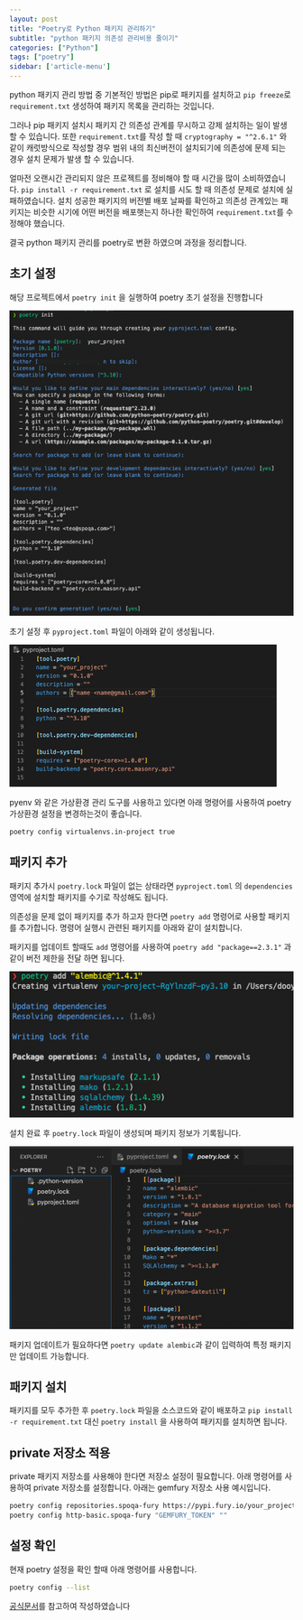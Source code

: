 ```yaml
---
layout: post
title: "Poetry로 Python 패키지 관리하기"
subtitle: "python 패키지 의존성 관리비용 줄이기"
categories: ["Python"]
tags: ["poetry"]
sidebar: ['article-menu']
---
```


python 패키지 관리 방법 중 기본적인 방법은
pip로 패키지를 설치하고 `pip freeze`로 `requirement.txt` 생성하여 패키지 목록을 관리하는 것입니다.

그러나 pip 패키지 설치시 패키지 간 의존성 관계를 무시하고 강제 설치하는 일이 발생 할 수 있습니다.
또한 `requirement.txt`를 작성 할 때 `cryptography = "^2.6.1"` 와 같이 캐럿방식으로 작성할 경우
범위 내의 최신버전이 설치되기에 의존성에 문제 되는 경우 설치 문제가 발생 할 수 있습니다.

얼마전 오랜시간 관리되지 않은 프로젝트를 정비해야 할 때 시간을 많이 소비하였습니다.
`pip install -r requirement.txt` 로 설치를 시도 할 때 의존성 문제로 설치에 실패하였습니다.
설치 성공한 패키지의 버전별 배포 날짜를 확인하고 의존성 관계있는 패키지는 비슷한 시기에 어떤 버전을 배포햇는지 하나한 확인하여 `requirement.txt`를 수정해야 했습니다.

결국 python 패키지 관리를 poetry로 변환 하였으며 과정을 정리합니다.

## 초기 설정

해당 프로젝트에서 `poetry init` 을 실행하여 poetry 초기 설정을 진행합니다

<img class="post_img" src="/assets/images/posts/poetry/init.png">

초기 설정 후 `pyproject.toml` 파일이 아래와 같이 생성됩니다.

<img class="post_img" src="/assets/images/posts/poetry/pyproject.png">

pyenv 와 같은 가상환경 관리 도구를 사용하고 있다면 아래 명령어를 사용하여 poetry 가상환경 설정을 변경하는것이 좋습니다.
``` bash
poetry config virtualenvs.in-project true
```


## 패키지 추가
패키지 추가시 `poetry.lock` 파일이 없는 상태라면 `pyproject.toml` 의 `dependencies` 영역에 설치할 패키지를 수기로 작성해도 됩니다.

의존성을 문제 없이 패키지를 추가 하고자 한다면 `poetry add` 명령어로 사용할 패키지를 추가합니다. 명령어 실행시 관련된 패키지를 아래와 같이 설치합니다.

패키지를 업데이트 할때도 `add` 명령어를 사용하여 `poetry add "package==2.3.1"` 과 같이 버전 제한을 전달 하면 됩니다.

<img class="post_img" src="/assets/images/posts/poetry/add.png">

설치 완료 후 `poetry.lock` 파일이 생성되며 패키지 정보가 기록됩니다.

<img class="post_img" src="/assets/images/posts/poetry/lock.png">

패키지 업데이트가 필요하다면 `poetry update alembic`과 같이 입력하여 특정 패키지만 업데이트 가능합니다.


## 패키지 설치

패키지를 모두 추가한 후 `poetry.lock` 파일을 소스코드와 같이 배포하고 
`pip install -r requirement.txt` 대신 `poetry install` 을 사용하여 패키지를 설치하면 됩니다.


## private 저장소 적용

private 패키지 저장소를 사용해야 한다면 저장소 설정이 필요합니다.
아래 명령어를 사용하여 private 저장소를 설정합니다. 아래는 gemfury 저장소 사용 예시입니다.

``` bash
poetry config repositories.spoqa-fury https://pypi.fury.io/your_project/
poetry config http-basic.spoqa-fury "GEMFURY_TOKEN" ""
```


## 설정 확인
현재 poetry 설정을 확인 할때 아래 명령어를 사용합니다.

``` bash
poetry config --list 
```

[공식문서](https://python-poetry.org/docs/cli/)를 참고하여 작성하였습니다
